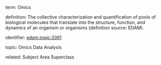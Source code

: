 term: Omics

definition: The collective characterization and quantification of pools of biological molecules that translate into the structure, function, and dynamics of an organism or organisms (definition source: EDAM).

identifier: [edam.topic:3391](https://identifiers.org/edam:topic_3391)

topic: Omics Data Analysis

related: Subject Area Superclass